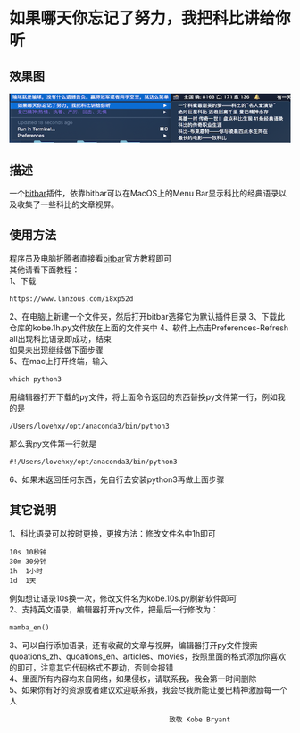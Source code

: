 # 如果哪天你忘记了努力，我把科比讲给你听

## 效果图
![效果图](https://github.com/juventusryp/bitbar_for_kobe/blob/master/pic.png)

## 描述
一个[bitbar](https://getbitbar.com/)插件，依靠bitbar可以在MacOS上的Menu Bar显示科比的经典语录以及收集了一些科比的文章视屏。

## 使用方法
程序员及电脑折腾者直接看[bitbar](https://getbitbar.com/)官方教程即可  
其他请看下面教程：  
1、下载
```
https://www.lanzous.com/i8xp52d
```
2、在电脑上新建一个文件夹，然后打开bitbar选择它为默认插件目录
3、下载此仓库的kobe.1h.py文件放在上面的文件夹中
4、软件上点击Preferences-Refresh all出现科比语录即成功，结束  
如果未出现继续做下面步骤  
5、在mac上打开终端，输入
```
which python3
```
用编辑器打开下载的py文件，将上面命令返回的东西替换py文件第一行，例如我的是
```
/Users/lovehxy/opt/anaconda3/bin/python3
```
那么我py文件第一行就是
```
#!/Users/lovehxy/opt/anaconda3/bin/python3
```
6、如果未返回任何东西，先自行去安装python3再做上面步骤

## 其它说明
1、科比语录可以按时更换，更换方法：修改文件名中1h即可
```
10s 10秒钟
30m 30分钟
1h  1小时
1d  1天
```
例如想让语录10s换一次，修改文件名为kobe.10s.py刷新软件即可  
2、支持英文语录，编辑器打开py文件，把最后一行修改为：
```
mamba_en()
```
3、可以自行添加语录，还有收藏的文章与视屏，编辑器打开py文件搜索quoations_zh、quoations_en、articles、movies，按照里面的格式添加你喜欢的即可，注意其它代码格式不要动，否则会报错  
4、里面所有内容均来自网络，如果侵权，请联系我，我会第一时间删除  
5、如果你有好的资源或者建议欢迎联系我，我会尽我所能让曼巴精神激励每一个人

                                            致敬 Kobe Bryant




